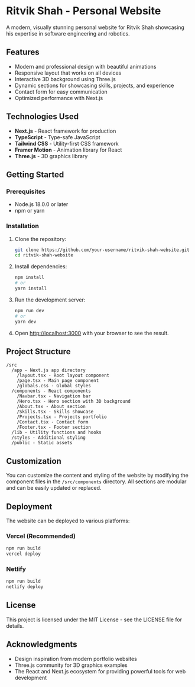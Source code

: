 # Ritvik Shah - Personal Website

A modern, visually stunning personal website for Ritvik Shah showcasing his expertise in software engineering and robotics.

## Features

- Modern and professional design with beautiful animations
- Responsive layout that works on all devices
- Interactive 3D background using Three.js
- Dynamic sections for showcasing skills, projects, and experience
- Contact form for easy communication
- Optimized performance with Next.js

## Technologies Used

- **Next.js** - React framework for production
- **TypeScript** - Type-safe JavaScript
- **Tailwind CSS** - Utility-first CSS framework
- **Framer Motion** - Animation library for React
- **Three.js** - 3D graphics library

## Getting Started

### Prerequisites

- Node.js 18.0.0 or later
- npm or yarn

### Installation

1. Clone the repository:
   ```bash
   git clone https://github.com/your-username/ritvik-shah-website.git
   cd ritvik-shah-website
   ```

2. Install dependencies:
   ```bash
   npm install
   # or
   yarn install
   ```

3. Run the development server:
   ```bash
   npm run dev
   # or
   yarn dev
   ```

4. Open [http://localhost:3000](http://localhost:3000) with your browser to see the result.

## Project Structure

```
/src
  /app - Next.js app directory
    /layout.tsx - Root layout component
    /page.tsx - Main page component
    /globals.css - Global styles
  /components - React components
    /Navbar.tsx - Navigation bar
    /Hero.tsx - Hero section with 3D background
    /About.tsx - About section
    /Skills.tsx - Skills showcase
    /Projects.tsx - Projects portfolio
    /Contact.tsx - Contact form
    /Footer.tsx - Footer section
  /lib - Utility functions and hooks
  /styles - Additional styling
  /public - Static assets
```

## Customization

You can customize the content and styling of the website by modifying the component files in the `/src/components` directory. All sections are modular and can be easily updated or replaced.

## Deployment

The website can be deployed to various platforms:

### Vercel (Recommended)
```bash
npm run build
vercel deploy
```

### Netlify
```bash
npm run build
netlify deploy
```

## License

This project is licensed under the MIT License - see the LICENSE file for details.

## Acknowledgments

- Design inspiration from modern portfolio websites
- Three.js community for 3D graphics examples
- The React and Next.js ecosystem for providing powerful tools for web development 